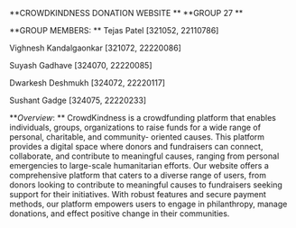 **CROWDKINDNESS DONATION WEBSITE
**
**GROUP 27
**

**GROUP MEMBERS:
**
Tejas Patel	                  [321052, 22110786]

Vighnesh Kandalgaonkar	      [321072, 22220086]

Suyash Gadhave	              [324070, 22220085]

Dwarkesh Deshmukh	            [324072, 22220117]

Sushant Gadge	                [324075, 22220233]


**_Overview_:
**
CrowdKindness is a crowdfunding platform that enables individuals, groups, organizations to raise funds for a wide range of personal, charitable, and community- oriented causes. This platform provides a digital space where donors and fundraisers can connect, collaborate, and contribute to meaningful causes, ranging from personal emergencies to large-scale humanitarian efforts. 
Our website offers a comprehensive platform that caters to a diverse range of users, from donors looking to contribute to meaningful causes to fundraisers seeking support for their 	initiatives. With robust features and secure payment methods, our platform empowers users 	to engage in philanthropy, manage donations, and effect positive change in their 	communities.
